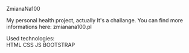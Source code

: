 ZmianaNa100

My personal health project, actually It's a challange. You can find more informations here: zmianana100.pl

Used technologies:
<br>
HTML
CSS
JS
BOOTSTRAP
